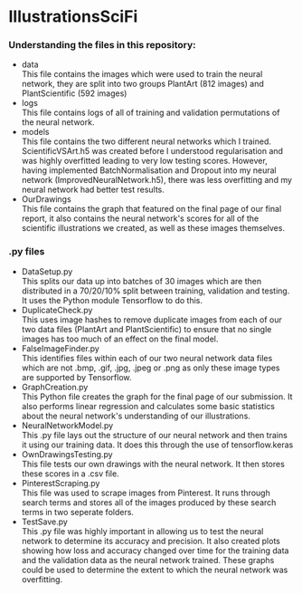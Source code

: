# IllustrationsSciFi
### Understanding the files in this repository:
- data  
This file contains the images which were used to train the neural network, they are split into two groups PlantArt (812 images) and PlantScientific (592 images)
- logs  
This file contains logs of all of training and validation permutations of the neural network.
- models  
This file contains the two different neural networks which I trained. ScientificVSArt.h5 was created before I understood regularisation and was highly overfitted leading to very low testing scores. However, having implemented BatchNormalisation and Dropout into my neural network (ImprovedNeuralNetwork.h5), there was less overfitting and my neural network had better test results.
- OurDrawings  
This file contains the graph that featured on the final page of our final report, it also contains the neural network's scores for all of the scientific illustrations we created, as well as these images themselves.
### .py files
- DataSetup.py  
This splits our data up into batches of 30 images which are then distributed in a 70/20/10% split between training, validation and testing. It uses the Python module Tensorflow to do this.
- DuplicateCheck.py  
This uses image hashes to remove duplicate images from each of our two data files (PlantArt and PlantScientific) to ensure that no single images has too much of an effect on the final model.
- FalseImageFinder.py  
This identifies files within each of our two neural network data files which are not .bmp, .gif, .jpg, .jpeg or .png as only these image types are supported by Tensorflow.
- GraphCreation.py  
This Python file creates the graph for the final page of our submission. It also performs linear regression and calculates some basic statistics about the neural network's understanding of our illustrations.
- NeuralNetworkModel.py  
This .py file lays out the structure of our neural network and then trains it using our training data. It does this through the use of tensorflow.keras
- OwnDrawingsTesting.py  
This file tests our own drawings with the neural network. It then stores these scores in a .csv file.
- PinterestScraping.py  
This file was used to scrape images from Pinterest. It runs through search terms and stores all of the images produced by these search terms in two seperate folders.
- TestSave.py  
This .py file was highly important in allowing us to test the neural network to determine its accuracy and precision. It also created plots showing how loss and accuracy changed over time for the training data and the validation data as the neural network trained. These graphs could be used to determine the extent to which the neural network was overfitting.
